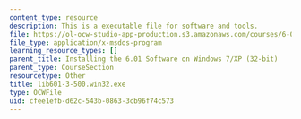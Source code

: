 ```yaml
---
content_type: resource
description: This is a executable file for software and tools.
file: https://ol-ocw-studio-app-production.s3.amazonaws.com/courses/6-01sc-introduction-to-electrical-engineering-and-computer-science-i-spring-2011/cfee1efbd62c543b08633cb96f74c573_lib601-3-500.win32.exe
file_type: application/x-msdos-program
learning_resource_types: []
parent_title: Installing the 6.01 Software on Windows 7/XP (32-bit)
parent_type: CourseSection
resourcetype: Other
title: lib601-3-500.win32.exe
type: OCWFile
uid: cfee1efb-d62c-543b-0863-3cb96f74c573
---
```

